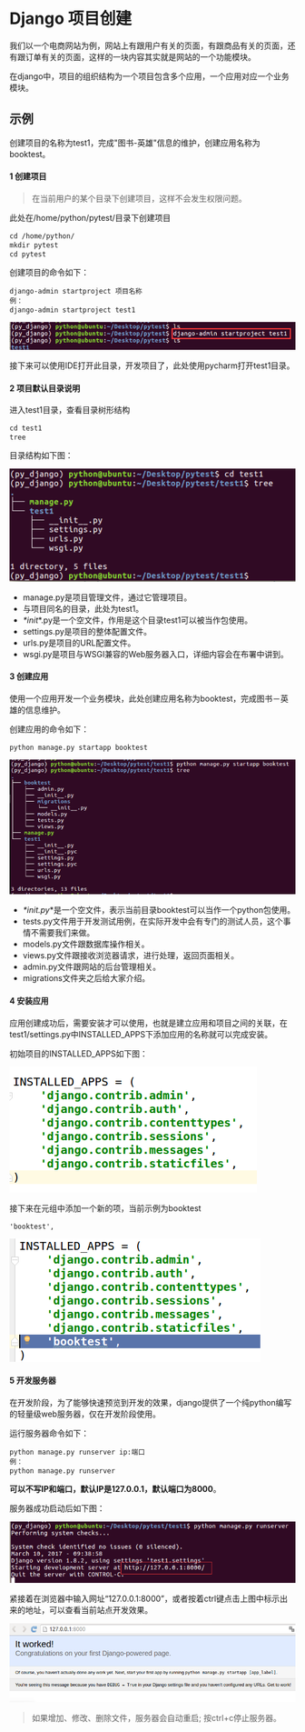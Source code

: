 # Django 项目创建

我们以一个电商网站为例，网站上有跟用户有关的页面，有跟商品有关的页面，还有跟订单有关的页面，这样的一块内容其实就是网站的一个功能模块。

在django中，项目的组织结构为一个项目包含多个应用，一个应用对应一个业务模块。

## 示例

创建项目的名称为test1，完成"图书-英雄"信息的维护，创建应用名称为booktest。

#### 1 创建项目

> 在当前用户的某个目录下创建项目，这样不会发生权限问题。

此处在/home/python/pytest/目录下创建项目

```
cd /home/python/
mkdir pytest
cd pytest
```

创建项目的命令如下：

```
django-admin startproject 项目名称
例：
django-admin startproject test1
```

![创建django项目](https://raw.githubusercontent.com/zhi-z/Python/master/Django/2.%E5%88%9B%E5%BB%BA%E9%A1%B9%E7%9B%AE/image/p2_1.png)

接下来可以使用IDE打开此目录，开发项目了，此处使用pycharm打开test1目录。

#### 2 项目默认目录说明

进入test1目录，查看目录树形结构

```
cd test1
tree
```

目录结构如下图：

![创建django项目](https://raw.githubusercontent.com/zhi-z/Python/master/Django/2.%E5%88%9B%E5%BB%BA%E9%A1%B9%E7%9B%AE/image/p2_2.png)

- manage.py是项目管理文件，通过它管理项目。
- 与项目同名的目录，此处为test1。
- _*init_*.py是一个空文件，作用是这个目录test1可以被当作包使用。
- settings.py是项目的整体配置文件。
- urls.py是项目的URL配置文件。
- wsgi.py是项目与WSGI兼容的Web服务器入口，详细内容会在布署中讲到。

#### 3 创建应用

使用一个应用开发一个业务模块，此处创建应用名称为booktest，完成图书－英雄的信息维护。

创建应用的命令如下：

```
python manage.py startapp booktest
```

![应用默认目录结构](https://raw.githubusercontent.com/zhi-z/Python/master/Django/2.%E5%88%9B%E5%BB%BA%E9%A1%B9%E7%9B%AE/image/p2_3.png)

- _*init.py_*是一个空文件，表示当前目录booktest可以当作一个python包使用。
- tests.py文件用于开发测试用例，在实际开发中会有专门的测试人员，这个事情不需要我们来做。
- models.py文件跟数据库操作相关。
- views.py文件跟接收浏览器请求，进行处理，返回页面相关。
- admin.py文件跟网站的后台管理相关。
- migrations文件夹之后给大家介绍。

#### 4 安装应用

应用创建成功后，需要安装才可以使用，也就是建立应用和项目之间的关联，在test1/settings.py中INSTALLED_APPS下添加应用的名称就可以完成安装。

初始项目的INSTALLED_APPS如下图：

![安装前](https://raw.githubusercontent.com/zhi-z/Python/master/Django/2.%E5%88%9B%E5%BB%BA%E9%A1%B9%E7%9B%AE/image/p2_4.png)

接下来在元组中添加一个新的项，当前示例为booktest

```
'booktest',
```

![安装后](https://raw.githubusercontent.com/zhi-z/Python/master/Django/2.%E5%88%9B%E5%BB%BA%E9%A1%B9%E7%9B%AE/image/p2_5.png)

#### 5 开发服务器

在开发阶段，为了能够快速预览到开发的效果，django提供了一个纯python编写的轻量级web服务器，仅在开发阶段使用。

运行服务器命令如下：

```
python manage.py runserver ip:端口
例：
python manage.py runserver
```

**可以不写IP和端口，默认IP是127.0.0.1，默认端口为8000**。

服务器成功启动后如下图：

![服务器](https://raw.githubusercontent.com/zhi-z/Python/master/Django/2.%E5%88%9B%E5%BB%BA%E9%A1%B9%E7%9B%AE/image/p2_6.png)

紧接着在浏览器中输入网址“127.0.0.1:8000”，或者按着ctrl键点击上图中标示出来的地址，可以查看当前站点开发效果。

![](https://raw.githubusercontent.com/zhi-z/Python/master/Django/2.%E5%88%9B%E5%BB%BA%E9%A1%B9%E7%9B%AE/image/p2_7.png)

> 如果增加、修改、删除文件，服务器会自动重启;
> 按ctrl+c停止服务器。

 